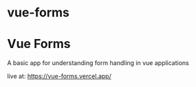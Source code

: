 # vue-forms

# Vue Forms

A basic app for understanding form handling in vue applications

live at: https://vue-forms.vercel.app/
